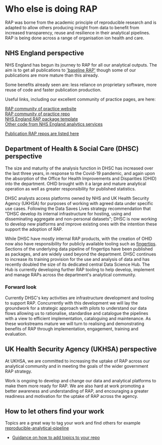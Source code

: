 # Who else is doing RAP  

RAP was borne from the academic principle of reproducible research and is adapted to allow others producing insight from data to benefit from increased transparency, reuse and resilience in their analytical pipelines.  
RAP is being done across a range of organisation ion health and care.    
  

## NHS England perspective  
NHS England has begun its journey to RAP for all our analytical outputs. The aim is to get all publications to ['baseline RAP'](https://nhsdigital.github.io/rap-community-of-practice/introduction_to_RAP/levels_of_RAP/) though some of our publications are more mature than this already.

Some benefits already seen are: less reliance on proprietary software, more reuse of code and faster publication production.  

Useful links, including our excellent community of practice pages, are here:  

[RAP community of practice website](https://nhsdigital.github.io/rap-community-of-practice/)  
[RAP community of practice repo](https://github.com/NHSDigital/rap-community-of-practice)  
[NHS England RAP package template](https://github.com/NHSDigital/rap-package-template)  
[Other code from NHS England analytics services](https://github.com/NHSDigital/data-analytics-services)  

[Publication RAP repos are listed here](https://github.com/search?q=org%3ANHSDigital%20topic%3Anhs-digital-publication&type=repositories)


## Department of Health & Social Care (DHSC) perspective  

The size and maturity of the analysis function in DHSC has increased over the last three years, in response to the Covid-19 pandemic, and again upon the absorption of the Office for Health Improvements and Disparities (OHID) into the department. OHID brought with it a large and mature analytical operation as well as greater responsibility for published statistics.
  
DHSC analysts access platforms owned by NHS and UK Health Security Agency (UKHSA) for purposes of working with agreed data under specific use cases. Following the Data Saves Lives strategy recommendation that "DHSC develop its internal infrastructure for hosting, using and disseminating aggregate and non-personal datasets"; DHSC is now working to develop new platforms and improve existing ones with the intention these support the adoption of RAP.

While DHSC have mostly internal RAP products, with the creation of OHID now also have responsibility for publicly available tooling such as [fingertips](https://fingertips.phe.org.uk/). Sections of the underlying data pipeline of fingertips have been published as packages, and are widely used beyond the department. DHSC continues to increase its training provision for the use and analysis of data and has recently doubled the size of its dedicated central Data Science Hub. The Hub is currently developing further RAP tooling to help develop, implement and manage RAPs across the department's analytical community.


### Forward look

Currently DHSC's key activities are infrastructure development and tooling to support RAP. Concurrently with this development we will lay the groundwork for a strategic approach with pilots to understand our data flows allowing us to rationalise, standardise and catalogue the pipelines with a view to efficient implementation, cataloguing and maintenance. As these workstreams mature we will turn to realising and demonstrating benefits of RAP through implementation, engagement, training and evaluation.


## UK Health Security Agency (UKHSA) perspective

At UKHSA, we are committed to increasing the uptake of RAP across our analytical community and in meeting the goals of the wider government RAP strategy. 

Work is ongoing to develop and change our data and analytical platforms to make them more ready for RAP. We are also hard at work promoting a better awareness and understanding of RAP, and encouraging a greater readiness and motivation for the uptake of RAP across the agency.


## How to let others find your work
Topics are a great way to tag your work and find others for example 
[reproducible-analytical-pipeline](https://github.com/search?q=topic%3Areproducible-analytical-pipeline&type=Repositories&p=1)  
  
* [Guidance on how to add topics to your repo](https://docs.github.com/en/repositories/managing-your-repositorys-settings-and-features/customizing-your-repository/classifying-your-repository-with-topics)




